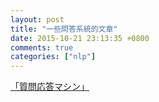 ```yaml
---
layout: post
title: "一些問答系統的文章"
date: 2015-10-21 23:13:35 +0800
comments: true
categories: ["nlp"]
---
```


<!-- more -->

[「質問応答マシン」 ]

[「質問応答マシン」 ]:http://qiita.com/HirofumiYashima/items/1eb3cf4d41d9a56a0c95
